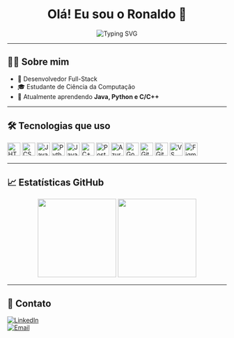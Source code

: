 <h1 align="center">Olá! Eu sou o Ronaldo 👋</h1>

<p align="center">
  <img src="https://readme-typing-svg.herokuapp.com?font=Fira+Code&size=22&duration=2000&pause=1000&color=00FFAA&center=true&vCenter=true&width=435&lines=Desenvolvedor+Full+Stack;Apaixonado+por+tecnologia+🚀" alt="Typing SVG" />
</p>

---

## 👨‍💻 Sobre mim

- 🚀 Desenvolvedor Full-Stack
- 🎓 Estudante de Ciência da Computação  
- 🌱 Atualmente aprendendo **Java, Python e C/C++**  

---

## 🛠️ Tecnologias que uso

<p align="left">
  <img src="https://cdn.jsdelivr.net/gh/devicons/devicon/icons/html5/html5-original.svg" height="30" alt="HTML" title="HTML"/>
  <img src="https://cdn.jsdelivr.net/gh/devicons/devicon/icons/css3/css3-original.svg" height="30" alt="CSS" title="CSS"/>
  <img src="https://cdn.jsdelivr.net/gh/devicons/devicon/icons/javascript/javascript-original.svg" height="30" alt="JavaScript" title="JavaScript"/>
  <img src="https://cdn.jsdelivr.net/gh/devicons/devicon/icons/python/python-original.svg" height="30" alt="Python" title="Python"/>
  <img src="https://cdn.jsdelivr.net/gh/devicons/devicon/icons/java/java-original.svg" height="30" alt="Java" title="Java"/>
  <img src="https://cdn.jsdelivr.net/gh/devicons/devicon/icons/cplusplus/cplusplus-original.svg" height="30" alt="C++" title="C++"/>
  <img src="https://cdn.jsdelivr.net/gh/devicons/devicon/icons/postgresql/postgresql-original.svg" height="30" alt="PostgreSQL" title="PostgreSQL"/>
  <img src="https://cdn.jsdelivr.net/gh/devicons/devicon/icons/azure/azure-original.svg" height="30" alt="Azure" title="Azure"/>
  <img src="https://cdn.jsdelivr.net/gh/devicons/devicon/icons/googlecloud/googlecloud-original.svg" height="30" alt="Google Cloud" title="Google Cloud"/>
  <img src="https://cdn.jsdelivr.net/gh/devicons/devicon/icons/git/git-original.svg" height="30" alt="Git" title="Git"/>
  <img src="https://cdn.jsdelivr.net/gh/devicons/devicon/icons/github/github-original.svg" height="30" alt="GitHub" title="GitHub"/>
  <img src="https://cdn.jsdelivr.net/gh/devicons/devicon/icons/vscode/vscode-original.svg" height="30" alt="VS Code" title="VS Code"/>
  <img src="https://cdn.jsdelivr.net/gh/devicons/devicon/icons/figma/figma-original.svg" height="30" alt="Figma" title="Figma"/>
</p>


---

## 📈 Estatísticas GitHub

<p align="center">
  <img height="180em" src="https://github-readme-stats.vercel.app/api?username=RonaldoBelo&show_icons=true&theme=radical&include_all_commits=true&count_private=true"/>
  <img height="180em" src="https://github-readme-stats.vercel.app/api/top-langs/?username=RonaldoBelo&layout=compact&langs_count=7&theme=radical"/>
</p>

---

## 🔗 Contato

[![LinkedIn](https://img.shields.io/badge/-LinkedIn-blue?style=flat-square&logo=Linkedin&logoColor=white&link=https://linkedin.com/in/seulinkedin)](https://linkedin.com/in/seulinkedin)  
[![Email](https://img.shields.io/badge/-Email-red?style=flat-square&logo=gmail&logoColor=white&link=mailto:seuemail@email.com)](mailto:seuemail@email.com)
